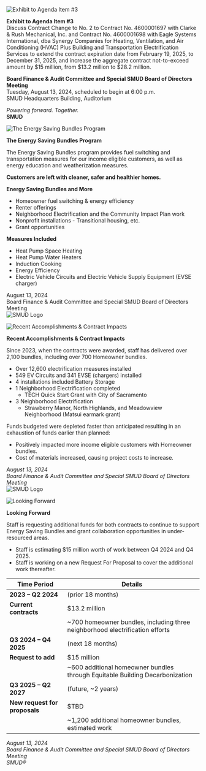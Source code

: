 <!-- Page 1 -->
![Exhibit to Agenda Item #3](https://www.smud.org/-/media/Images/SMUD/Images/Exhibit-to-Agenda-Item-3.png)

**Exhibit to Agenda Item #3**  
Discuss Contract Change to No. 2 to Contract No. 4600001697 with Clarke & Rush Mechanical, Inc. and Contract No. 4600001698 with Eagle Systems International, dba Synergy Companies for Heating, Ventilation, and Air Conditioning (HVAC) Plus Building and Transportation Electrification Services to extend the contract expiration date from February 19, 2025, to December 31, 2025, and increase the aggregate contract not-to-exceed amount by $15 million, from $13.2 million to $28.2 million.

**Board Finance & Audit Committee and Special SMUD Board of Directors Meeting**  
Tuesday, August 13, 2024, scheduled to begin at 6:00 p.m.  
SMUD Headquarters Building, Auditorium  

*Powering forward. Together.*  
**SMUD**
<!-- Page 2 -->
![The Energy Saving Bundles Program](https://via.placeholder.com/1365x768.png?text=The+Energy+Saving+Bundles+Program)

**The Energy Saving Bundles Program**

The Energy Saving Bundles program provides fuel switching and transportation measures for our income eligible customers, as well as energy education and weatherization measures.

**Customers are left with cleaner, safer and healthier homes.**

**Energy Saving Bundles and More**
- Homeowner fuel switching & energy efficiency
- Renter offerings
- Neighborhood Electrification and the Community Impact Plan work
- Nonprofit installations - Transitional housing, etc.
- Grant opportunities

**Measures Included**
- Heat Pump Space Heating
- Heat Pump Water Heaters
- Induction Cooking
- Energy Efficiency
- Electric Vehicle Circuits and Electric Vehicle Supply Equipment (EVSE charger)

August 13, 2024  
Board Finance & Audit Committee and Special SMUD Board of Directors Meeting  
![SMUD Logo](https://via.placeholder.com/100x50.png?text=SMUD)
<!-- Page 3 -->
![Recent Accomplishments & Contract Impacts](https://via.placeholder.com/1365x768.png?text=Recent+Accomplishments+%26+Contract+Impacts)

**Recent Accomplishments & Contract Impacts**

Since 2023, when the contracts were awarded, staff has delivered over 2,100 bundles, including over 700 Homeowner bundles.
- Over 12,600 electrification measures installed
- 549 EV Circuits and 341 EVSE (chargers) installed
- 4 installations included Battery Storage
- 1 Neighborhood Electrification completed
  - TECH Quick Start Grant with City of Sacramento
- 3 Neighborhood Electrification
  - Strawberry Manor, North Highlands, and Meadowview Neighborhood (Matsui earmark grant)

Funds budgeted were depleted faster than anticipated resulting in an exhaustion of funds earlier than planned:
- Positively impacted more income eligible customers with Homeowner bundles.
- Cost of materials increased, causing project costs to increase.

*August 13, 2024*  
*Board Finance & Audit Committee and Special SMUD Board of Directors Meeting*  
![SMUD Logo](https://via.placeholder.com/100x50.png?text=SMUD)
<!-- Page 4 -->
![Looking Forward](https://example.com/image.png)

**Looking Forward**

Staff is requesting additional funds for both contracts to continue to support Energy Saving Bundles and grant collaboration opportunities in under-resourced areas.

- Staff is estimating $15 million worth of work between Q4 2024 and Q4 2025.
- Staff is working on a new Request For Proposal to cover the additional work thereafter.

| Time Period                     | Details                                      |
|----------------------------------|----------------------------------------------|
| **2023 – Q2 2024**              | (prior 18 months)                           |
| **Current contracts**            | $13.2 million                               |
|                                  | ~700 homeowner bundles, including three neighborhood electrification efforts |
| **Q3 2024 – Q4 2025**           | (next 18 months)                           |
| **Request to add**              | $15 million                                 |
|                                  | ~600 additional homeowner bundles through Equitable Building Decarbonization |
| **Q3 2025 – Q2 2027**           | (future, ~2 years)                         |
| **New request for proposals**    | $TBD                                        |
|                                  | ~1,200 additional homeowner bundles, estimated work |

*August 13, 2024*  
*Board Finance & Audit Committee and Special SMUD Board of Directors Meeting*  
*SMUD®*
